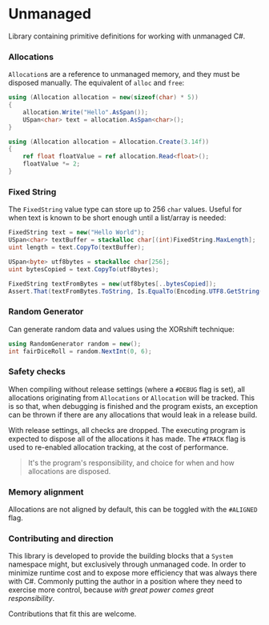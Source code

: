 # Unmanaged
Library containing primitive definitions for working with unmanaged C#.

### Allocations
`Allocation`s are a reference to unmanaged memory, and they must be disposed manually.
The equivalent of `alloc` and `free`:
```cs
using (Allocation allocation = new(sizeof(char) * 5))
{
    allocation.Write("Hello".AsSpan());
    USpan<char> text = allocation.AsSpan<char>();
}

using (Allocation allocation = Allocation.Create(3.14f))
{
    ref float floatValue = ref allocation.Read<float>();
    floatValue *= 2;
}
```

### Fixed String
The `FixedString` value type can store up to 256 `char` values. Useful for when text is known
to be short enough until a list/array is needed:
```cs
FixedString text = new("Hello World");
USpan<char> textBuffer = stackalloc char[(int)FixedString.MaxLength];
uint length = text.CopyTo(textBuffer);

USpan<byte> utf8bytes = stackalloc char[256];
uint bytesCopied = text.CopyTo(utf8bytes);

FixedString textFromBytes = new(utf8bytes[..bytesCopied]);
Assert.That(textFromBytes.ToString, Is.EqualTo(Encoding.UTF8.GetString(textBuffer[..length])));
```

### Random Generator
Can generate random data and values using the XORshift technique:
```cs
using RandomGenerator random = new();
int fairDiceRoll = random.NextInt(0, 6);
```

### Safety checks
When compiling without release settings (where a `#DEBUG` flag is set), all allocations
originating from `Allocations` or `Allocation` will be tracked. This is so that, when debugging
is finished and the program exists, an exception can be thrown if there are any allocations
that would leak in a release build.

With release settings, all checks are dropped. The executing program is expected to dispose all
of the allocations it has made. The `#TRACK` flag is used to re-enabled allocation tracking,
at the cost of performance.

> It's the program's responsibility, and choice for when and how allocations are disposed.

### Memory alignment
Allocations are not aligned by default, this can be toggled with the `#ALIGNED` flag.

### Contributing and direction
This library is developed to provide the building blocks that a `System` namespace might,
but exclusively through unmanaged code. In order to minimize runtime cost and to expose more
efficiency that was always there with C#. Commonly putting the author in a position where they
need to exercise more control, because _with great power comes great responsibility_.

Contributions that fit this are welcome.